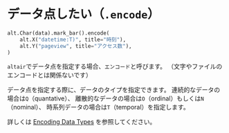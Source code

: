 # データ点したい（``.encode``）

```python
alt.Char(data).mark_bar().encode(
    alt.X("datetime:T)", title="時刻"),
    alt.Y("pageview", title="アクセス数"),
)
```

``altair``でデータ点を指定する場合、``エンコード``と呼びます。
（文字やファイルのエンコードとは関係ないです）

データ点を指定する際に、データのタイプを指定できます。
連続的なデータの場合は``Q``（quantative）、
離散的なデータの場合は``O``（ordinal）もしくは``N``（nominal）、
時系列データの場合は``T``（temporal）を指定します。

詳しくは [Encoding Data Types](https://altair-viz.github.io/altair-viz-v4/user_guide/encoding.html#encoding-data-types) を参照してください。
